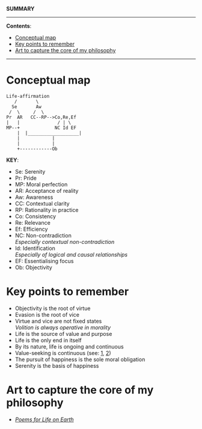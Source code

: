 **SUMMARY**

---

**Contents**:

- [Conceptual map](#conceptual-map)
- [Key points to remember](#key-points-to-remember)
- [Art to capture the core of my philosophy](#art-to-capture-the-core-of-my-philosophy)

---

# Conceptual map

```
Life-affirmation
   /       \
  Se       Aw
 /  \     /  \
Pr  AR   CC--RP-->Co,Re,Ef
|   |              / | \
MP--+             NC Id EF
    |  |___________________|
    |            |
    |            |
    +------------Ob
```

**KEY**:

- Se: Serenity
- Pr: Pride
- MP: Moral perfection
- AR: Acceptance of reality
- Aw: Awareness
- CC: Contextual clarity
- RP: Rationality in practice
- Co: Consistency
- Re: Relevance
- Ef: Efficiency
- NC: Non-contradiction <br> _Especially contextual non-contradiction_
- Id: Identification <br> _Especially of logical and causal relationships_
- EF: Essentialising focus
- Ob: Objectivity

# Key points to remember
- Objectivity is the root of virtue
- Evasion is the root of vice
- Virtue and vice are not fixed states <br> _Volition is always operative in morality_
- Life is the source of value and purpose
- Life is the only end in itself
- By its nature, life is ongoing and continuous
- Value-seeking is continuous (see: [1](https://pranigopu.github.io/philosophy/ethics/nature-of-value.html#values-seeking-is-continuous), [2](https://pranigopu.github.io/philosophy/epistemology/rationality-in-practice.html#principle-of-value-seeking))
- The pursuit of happiness is the sole moral obligation
- Serenity is the basis of happiness

# Art to capture the core of my philosophy
- [_Poems for Life on Earth_](https://pranigopu.github.io/art/poetry/poems-for-life-on-earth.html)